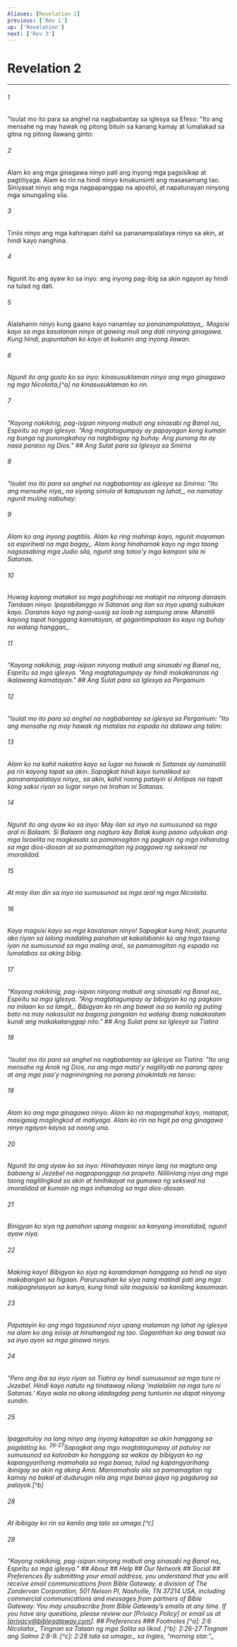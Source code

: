 ```yaml
---
Aliases: [Revelation 2]
previous: ['Rev 1']
up: ['Revelation']
next: ['Rev 3']
---
```

# Revelation 2

***






















###### 1 










"Isulat mo ito para sa anghel na nagbabantay sa iglesya sa Efeso: "Ito ang mensahe ng may hawak ng pitong bituin sa kanang kamay at lumalakad sa gitna ng pitong ilawang ginto: 





















###### 2 










Alam ko ang mga ginagawa ninyo pati ang inyong mga pagsisikap at pagtitiyaga. Alam ko rin na hindi ninyo kinukunsinti ang masasamang tao. Siniyasat ninyo ang mga nagpapanggap na apostol, at napatunayan ninyong mga sinungaling sila. 





















###### 3 










Tiniis ninyo ang mga kahirapan dahil sa pananampalataya ninyo sa akin, at hindi kayo nanghina. 





















###### 4 










Ngunit ito ang ayaw ko sa inyo: ang inyong pag-ibig sa akin ngayon ay hindi na tulad ng dati. 





















###### 5 










Alalahanin ninyo kung gaano kayo nanamlay <i class="trans-change">sa pananampalataya_. Magsisi kayo sa mga kasalanan ninyo at gawing muli ang dati ninyong ginagawa. Kung hindi, pupuntahan ko kayo at kukunin ang inyong ilawan. 





















###### 6 










Ngunit ito ang gusto ko sa inyo: kinasusuklaman ninyo ang mga ginagawa ng mga Nicolaita,[^a] na kinasusuklaman ko rin. 





















###### 7 










"Kayong nakikinig, pag-isipan ninyong mabuti ang sinasabi ng <i class="trans-change">Banal na_ Espiritu sa mga iglesya. "Ang magtatagumpay ay papayagan kong kumain ng bunga ng punongkahoy na nagbibigay ng buhay. Ang punong ito ay nasa paraiso ng Dios." ## Ang Sulat para sa Iglesya sa Smirna 





















###### 8 










"Isulat mo ito para sa anghel na nagbabantay sa iglesya sa Smirna: "Ito ang mensahe <i class="trans-change">niya_ na siyang simula at katapusan <i class="trans-change">ng lahat_, na namatay ngunit muling nabuhay: 





















###### 9 










Alam ko ang inyong pagtitiis. Alam ko ring mahirap kayo, ngunit mayaman <i class="trans-change">sa espiritwal na mga bagay_. Alam kong hinahamak kayo ng mga taong nagsasabing mga Judio sila, ngunit ang totooʼy mga kampon sila ni Satanas. 





















###### 10 










Huwag kayong matakot sa mga paghihirap na malapit na ninyong danasin. Tandaan ninyo: Ipapabilanggo ni Satanas ang ilan sa inyo upang subukan kayo. Daranas kayo ng pang-uusig sa loob ng sampung araw. Manatili kayong tapat hanggang kamatayan, at gagantimpalaan ko kayo ng buhay <i class="trans-change">na walang hanggan_. 





















###### 11 










"Kayong nakikinig, pag-isipan ninyong mabuti ang sinasabi ng <i class="trans-change">Banal na_ Espiritu sa mga iglesya. "Ang magtatagumpay ay hindi makakaranas ng ikalawang kamatayan." ## Ang Sulat para sa Iglesya sa Pergamum 





















###### 12 










"Isulat mo ito para sa anghel na nagbabantay sa iglesya sa Pergamum: "Ito ang mensahe ng may hawak ng matalas na espada na dalawa ang talim: 





















###### 13 










Alam ko na kahit nakatira kayo sa lugar na hawak ni Satanas ay nananatili pa rin kayong tapat sa akin. Sapagkat hindi kayo tumalikod sa pananampalataya <i class="trans-change">ninyo_ sa akin, kahit noong patayin si Antipas na tapat kong saksi riyan sa lugar ninyo na tirahan ni Satanas. 





















###### 14 










Ngunit ito ang ayaw ko sa inyo: May ilan sa inyo na sumusunod sa mga aral ni Balaam. Si Balaam ang nagturo kay Balak kung paano udyukan ang mga Israelita na magkasala sa pamamagitan ng pagkain ng mga inihandog sa mga dios-diosan at sa pamamagitan ng paggawa ng sekswal na imoralidad. 





















###### 15 










At may ilan din sa inyo na sumusunod sa mga aral ng mga Nicolaita. 





















###### 16 










Kaya magsisi kayo sa mga kasalanan ninyo! Sapagkat kung hindi, pupunta ako riyan sa lalong madaling panahon at kakalabanin ko ang mga taong iyan <i class="trans-change">na sumusunod sa mga maling aral_ sa pamamagitan ng espada na lumalabas sa aking bibig. 





















###### 17 










"Kayong nakikinig, pag-isipan ninyong mabuti ang sinasabi ng <i class="trans-change">Banal na_ Espiritu sa mga iglesya. "Ang magtatagumpay ay bibigyan ko ng pagkain na inilaan ko <i class="trans-change">sa langit_. Bibigyan ko rin ang bawat isa sa kanila ng puting bato na may nakasulat na bagong pangalan na walang ibang nakakaalam kundi ang makakatanggap nito." ## Ang Sulat para sa Iglesya sa Tiatira 





















###### 18 










"Isulat mo ito para sa anghel na nagbabantay sa iglesya sa Tiatira: "Ito ang mensahe ng Anak ng Dios, na ang mga mataʼy nagliliyab na parang apoy at ang mga paaʼy nagniningning na parang pinakintab na tanso: 





















###### 19 










Alam ko ang mga ginagawa ninyo. Alam ko na mapagmahal kayo, matapat, masigasig maglingkod at matiyaga. Alam ko rin na higit pa ang ginagawa ninyo ngayon kaysa sa noong una. 





















###### 20 










Ngunit ito ang ayaw ko sa inyo: Hinahayaan ninyo lang na magturo ang babaeng si Jezebel na nagpapanggap na propeta. Nililinlang niya ang mga taong naglilingkod sa akin at hinihikayat na gumawa ng sekswal na imoralidad at kumain ng mga inihandog sa mga dios-diosan. 





















###### 21 










Binigyan ko siya ng panahon upang magsisi sa kanyang imoralidad, ngunit ayaw niya. 





















###### 22 










Makinig kayo! Bibigyan ko siya ng karamdaman hanggang sa hindi na siya makabangon sa higaan. Parurusahan ko siya nang matindi pati ang mga nakipagrelasyon sa kanya, kung hindi sila magsisisi sa kanilang kasamaan. 





















###### 23 










Papatayin ko ang mga tagasunod niya upang malaman ng lahat ng iglesya na alam ko ang iniisip at hinahangad ng tao. Gagantihan ko ang bawat isa sa inyo ayon sa mga ginawa ninyo. 





















###### 24 










"Pero ang iba sa inyo riyan sa Tiatira ay hindi sumusunod sa mga turo ni Jezebel. Hindi kayo natuto ng tinatawag nilang 'malalalim na mga turo ni Satanas.' Kaya wala na akong idadagdag pang tuntunin na dapat ninyong sundin. 





















###### 25 










Ipagpatuloy na lang ninyo ang inyong katapatan sa akin hanggang sa pagdating ko. <sup class="versenum">26-27</sup>Sapagkat ang mga magtatagumpay at patuloy na sumusunod sa kalooban ko hanggang sa wakas ay bibigyan ko ng kapangyarihang mamahala sa mga bansa, tulad ng kapangyarihang ibinigay sa akin ng aking Ama. Mamamahala sila sa pamamagitan ng kamay na bakal at dudurugin nila ang mga bansa gaya ng pagdurog sa palayok.[^b] 





















###### 28 










At ibibigay ko rin sa kanila ang tala sa umaga.[^c] 





















###### 29 










"Kayong nakikinig, pag-isipan ninyong mabuti ang sinasabi ng <i class="trans-change">Banal na_ Espiritu sa mga iglesya." ## About ## Help ## Our Network ## Social ## Preferences By submitting your email address, you understand that you will receive email communications from Bible Gateway, a division of The Zondervan Corporation, 501 Nelson Pl, Nashville, TN 37214 USA, including commercial communications and messages from partners of Bible Gateway. You may unsubscribe from Bible Gateway&rsquo;s emails at any time. If you have any questions, please review our [Privacy Policy] or email us at [privacy@biblegateway.com]. ## Preferences ### Footnotes [^a]: 2:6 _Nicolaita_<i class="alternate">:_ Tingnan sa Talaan ng mga Salita sa likod. [^b]: 2:26-27 Tingnan ang Salmo 2:8-9. [^c]: 2:28 _tala sa umaga_<i class="alternate">:_ sa Ingles, <i class="alternate">“morning star.”_
